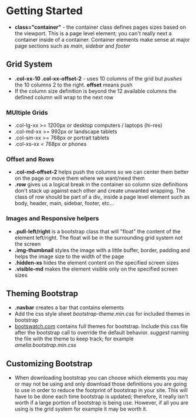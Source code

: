 # Getting Started

* **class="container"** - the container class defines pages sizes based on the viewport.  This is a page level element; you can't really next a container inside of a container. Container elements make sense at major page sections such as _main_, _sidebar_ and _footer_

## Grid System

* **.col-xx-10 .col-xx-offset-2** - uses 10 columns of the grid but _pushes_ the 10 columns 2 to the right.  **offset** means push
* If the column size definition is beyond the 12 available columns the defined column will wrap to the next row

### MUltiple Grids

* .col-lg-xx >= 1200px or desktop computers / laptops (hi-res)
* .col-md-xx >= 992px or landscape tablets
* .col-sm-xx >= 768px or portrait tablets
* .col-xs-xx < 768px or phones

### Offset and Rows

* **.col-md-offset-2** helps push the columns so we can center them better on the page or move them where we want/need them
* **.row** gives us a logical break in the container so column size definitions don't stack up against each other and create unwanted wrapping. The class of row should be part of a div_ inside a page level element such as body, header, main, sidebar, footer, etc...

### Images and Responsive helpers

* **.pull-left/right** is a bootstrap class that will "float" the content of the element left/right. The float will be in the surrounding grid system not the screen
* **.img-thumbnail** styles the image with a little buffer, border, padding and helps the image size to the width of the page
* **.hidden-xs** hides the element content on the specified screen sizes
* **.visible-md** makes the element visible only on the specified screen sizes

## Theming Bootstrap

* **.navbar** creates a bar that contains elements
* Add the css style sheet _bootstrap-theme.min.css_ for included themes in bootstrap
* [bootswatch.com](http://bootswatch.com) contains full themes for bootstrap. Include this css file after the bootstrap call to override the default behavior.  *_suggest_* naming the file with the theme to keep track; for example _amelia.bootstrap.min.css_

## Customizing Bootstrap

* When downloading bootstrap you can choose which elements you may or may not be using and only download those definitions you are going to use in order to reduce the footprint of bootstrap in your site.  This will have to be done each time bootstrap is updated; therefore, it really isn't worth if a large portion of bootstrap is being use.  However, if all you are using is the grid system for example it may be worth it.